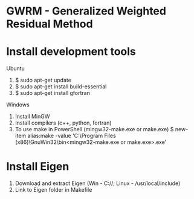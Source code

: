 # GWRM - Generalized Weighted Residual Method
# Install development tools 
Ubuntu
1. $ sudo apt-get update
2. $ sudo apt-get install build-essential
3. $ sudo apt-get install gfortran

Windows
1. Install MinGW
2. Install compilers (c++, python, fortran)
3. To use make in PowerShell (mingw32-make.exe or make.exe)
   $ new-item alias:make -value 'C:\Program Files (x86)\GnuWin32\bin\<mingw32-make.exe or make.exe>.exe'

# Install Eigen
1. Download and extract Eigen (Win - C://; Linux - /usr/local/include)
2. Link to Eigen folder in Makefile 

